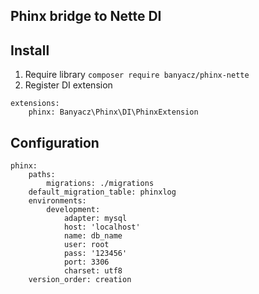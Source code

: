 Phinx bridge to Nette DI
--


Install
---

1) Require library  ``composer require banyacz/phinx-nette``
2) Register DI extension 

``` 
extensions:
    phinx: Banyacz\Phinx\DI\PhinxExtension
```



Configuration
---

```
phinx:
    paths:
        migrations: ./migrations
    default_migration_table: phinxlog
    environments:
        development:
            adapter: mysql
            host: 'localhost'
            name: db_name
            user: root
            pass: '123456'
            port: 3306
            charset: utf8
    version_order: creation
```